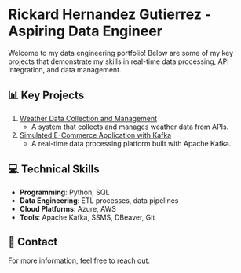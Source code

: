# Rickard Hernandez Gutierrez - Aspiring Data Engineer

Welcome to my data engineering portfolio! Below are some of my key projects that demonstrate my skills in real-time data processing, API integration, and data management.

## 📊 Key Projects
1. [Weather Data Collection and Management](./projects/weather-data/README.md)
   - A system that collects and manages weather data from APIs.
2. [Simulated E-Commerce Application with Kafka](./projects/ecommerce-kafka/README.md)
   - A real-time data processing platform built with Apache Kafka.

## 💻 Technical Skills
- **Programming**: Python, SQL
- **Data Engineering**: ETL processes, data pipelines
- **Cloud Platforms**: Azure, AWS
- **Tools**: Apache Kafka, SSMS, DBeaver, Git

## 📧 Contact
For more information, feel free to [reach out](./contact.md).

